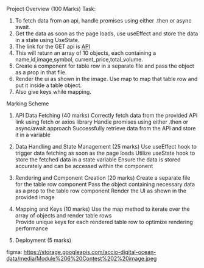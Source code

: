 Project Overview (100 Marks)
Task:

  1. To fetch data from an api, handle promises using either .then or async await.
  2. Get the data as soon as the page loads, use useEffect and store the data in a state using UseState.
  3. The link for the GET api is [API](https://api.coingecko.com/api/v3/coins/markets?vs_currency=usd&order=market_cap_desc&per_page=10&page=1&sparkline=false)
  4. This will return an array of 10 objects, each containing a name,id,image,symbol, current_price,total_volume.
  5. Create a component for table row in a separate file and pass the object as a prop in that file.
  6. Render the ui as shown in the image. Use map to map that table row and put it inside a table object.
  7. Also give keys while mapping.

Marking Scheme
  1. API Data Fetching (40 marks)
      Correctly fetch data from the provided API link using fetch or axios library
      Handle promises using either .then or async/await approach
      Successfully retrieve data from the API and store it in a variable
      
  2. Data Handling and State Management (25 marks)
      Use useEffect hook to trigger data fetching as soon as the page loads
      Utilize useState hook to store the fetched data in a state variable
      Ensure the data is stored accurately and can be accessed within the component

  3. Rendering and Component Creation (20 marks)
      Create a separate file for the table row component
      Pass the object containing necessary data as a prop to the table row component
      Render the UI as shown in the provided image
  4. Mapping and Keys (10 marks)
      Use the map method to iterate over the array of objects and render table rows    
      Provide unique keys for each rendered table row to optimize rendering performance
  5. Deployment (5 marks)
  

figma: https://storage.googleapis.com/accio-digital-ocean-data/media/Module%206%20Contest%202%20image.jpeg